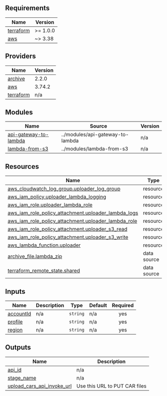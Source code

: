 <!-- BEGIN_TF_DOCS -->
## Requirements

| Name | Version |
|------|---------|
| <a name="requirement_terraform"></a> [terraform](#requirement\_terraform) | >= 1.0.0 |
| <a name="requirement_aws"></a> [aws](#requirement\_aws) | ~> 3.38 |

## Providers

| Name | Version |
|------|---------|
| <a name="provider_archive"></a> [archive](#provider\_archive) | 2.2.0 |
| <a name="provider_aws"></a> [aws](#provider\_aws) | 3.74.2 |
| <a name="provider_terraform"></a> [terraform](#provider\_terraform) | n/a |

## Modules

| Name | Source | Version |
|------|--------|---------|
| <a name="module_api-gateway-to-lambda"></a> [api-gateway-to-lambda](#module\_api-gateway-to-lambda) | ../modules/api-gateway-to-lambda | n/a |
| <a name="module_lambda-from-s3"></a> [lambda-from-s3](#module\_lambda-from-s3) | ../modules/lambda-from-s3 | n/a |

## Resources

| Name | Type |
|------|------|
| [aws_cloudwatch_log_group.uploader_log_group](https://registry.terraform.io/providers/hashicorp/aws/latest/docs/resources/cloudwatch_log_group) | resource |
| [aws_iam_policy.uploader_lambda_logging](https://registry.terraform.io/providers/hashicorp/aws/latest/docs/resources/iam_policy) | resource |
| [aws_iam_role.uploader_lambda_role](https://registry.terraform.io/providers/hashicorp/aws/latest/docs/resources/iam_role) | resource |
| [aws_iam_role_policy_attachment.uploader_lambda_logs](https://registry.terraform.io/providers/hashicorp/aws/latest/docs/resources/iam_role_policy_attachment) | resource |
| [aws_iam_role_policy_attachment.uploader_lambda_role](https://registry.terraform.io/providers/hashicorp/aws/latest/docs/resources/iam_role_policy_attachment) | resource |
| [aws_iam_role_policy_attachment.uploader_s3_read](https://registry.terraform.io/providers/hashicorp/aws/latest/docs/resources/iam_role_policy_attachment) | resource |
| [aws_iam_role_policy_attachment.uploader_s3_write](https://registry.terraform.io/providers/hashicorp/aws/latest/docs/resources/iam_role_policy_attachment) | resource |
| [aws_lambda_function.uploader](https://registry.terraform.io/providers/hashicorp/aws/latest/docs/resources/lambda_function) | resource |
| [archive_file.lambda_zip](https://registry.terraform.io/providers/hashicorp/archive/latest/docs/data-sources/file) | data source |
| [terraform_remote_state.shared](https://registry.terraform.io/providers/hashicorp/terraform/latest/docs/data-sources/remote_state) | data source |

## Inputs

| Name | Description | Type | Default | Required |
|------|-------------|------|---------|:--------:|
| <a name="input_accountId"></a> [accountId](#input\_accountId) | n/a | `string` | n/a | yes |
| <a name="input_profile"></a> [profile](#input\_profile) | n/a | `string` | n/a | yes |
| <a name="input_region"></a> [region](#input\_region) | n/a | `string` | n/a | yes |

## Outputs

| Name | Description |
|------|-------------|
| <a name="output_api_id"></a> [api\_id](#output\_api\_id) | n/a |
| <a name="output_stage_name"></a> [stage\_name](#output\_stage\_name) | n/a |
| <a name="output_upload_cars_api_invoke_url"></a> [upload\_cars\_api\_invoke\_url](#output\_upload\_cars\_api\_invoke\_url) | Use this URL to PUT CAR files |
<!-- END_TF_DOCS -->